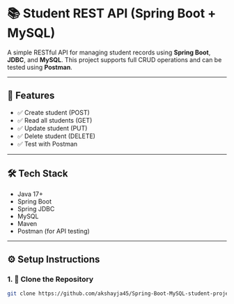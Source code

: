 # 📚 Student REST API (Spring Boot + MySQL)

A simple RESTful API for managing student records using **Spring Boot**, **JDBC**, and **MySQL**. This project supports full CRUD operations and can be tested using **Postman**.

---

## 🚀 Features
- ✅ Create student (POST)
- ✅ Read all students (GET)
- ✅ Update student (PUT)
- ✅ Delete student (DELETE)
- ✅ Test with Postman

---

## 🛠️ Tech Stack
- Java 17+
- Spring Boot
- Spring JDBC
- MySQL
- Maven
- Postman (for API testing)

---

## ⚙️ Setup Instructions

### 1. 🧾 Clone the Repository
```bash
git clone https://github.com/akshayja45/Spring-Boot-MySQL-student-project
